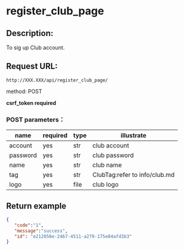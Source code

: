 # register_club_page

## Description:
 To sig up Club account.
    
## Request URL:
`http://XXX.XXX/api/register_club_page/`

method: POST

**csrf_token required**

### POST parameters：
| name     | required | type | illustrate                    |
|----------|----------|------|-------------------------------|
| account  | yes      | str  | club account                  |
| password | yes      | str  | club password                 |
| name     | yes      | str  | club name                     |
| tag      | yes      | str  | ClubTag:refer to info/club.md |
| logo     | yes      | file | club logo                     |




## Return example
```json
{
   "code":"1",
   "message":"success",
   "id": "e212050e-2467-4511-a279-175e04afd3b3"
}
```